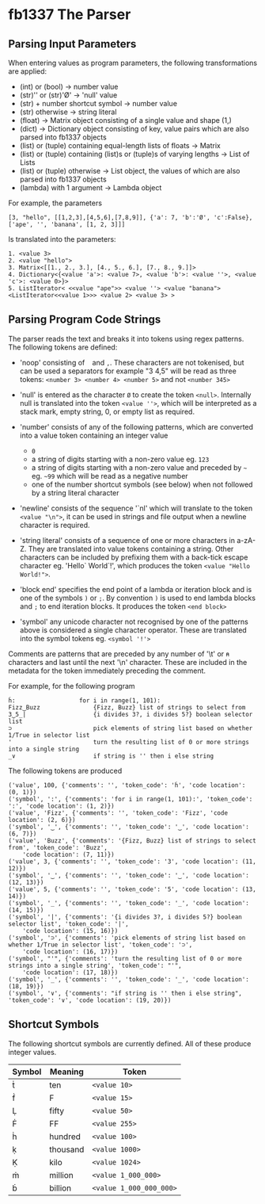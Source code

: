 # fb1337 The Parser

## Parsing Input Parameters

When entering values as program parameters, the following transformations are applied:
- (int) or (bool) -> number value
- (str)'' or (str)'Ø' -> 'null' value
- (str) + number shortcut symbol -> number value
- (str) otherwise -> string literal
- (float) -> Matrix object consisting of a single value and shape (1,)
- (dict) -> Dictionary object consisting of key, value pairs which are also parsed into fb1337 objects
- (list) or (tuple) containing equal-length lists of floats -> Matrix
- (list) or (tuple) containing (list)s or (tuple)s of varying lengths -> List of Lists
- (list) or (tuple) otherwise -> List object, the values of which are also parsed into fb1337 objects
- (lambda) with 1 argument -> Lambda object

For example, the parameters
```
[3, "hello", [[1,2,3],[4,5,6],[7,8,9]], {'a': 7, 'b':'Ø', 'c':False}, ['ape', '', 'banana', [1, 2, 3]]]
```
Is translated into the parameters:
```
1. <value 3>
2. <value "hello">
3. Matrix<[[1., 2., 3.], [4., 5., 6.], [7., 8., 9.]]>
4. Dictionary<{<value 'a'>: <value 7>, <value 'b'>: <value ''>, <value 'c'>: <value 0>}>
5. ListIterator< <<value "ape">> <value ''> <value "banana"> <ListIterator<<value 1>>> <value 2> <value 3> >
```


## Parsing Program Code Strings

The parser reads the text and breaks it into tokens using regex patterns. The following tokens are defined:

- 'noop' consisting of ` ` and `,`. These characters are not tokenised, but can be used a separators for example "3 4,5" will be read as three tokens: `<number 3> <number 4> <number 5>` and not `<number 345>`

- 'null' is entered as the character `Ø` to create the token `<null>`. Internally null is translated into the token `<value ''>`, which will be interpreted as a stack mark, empty string, 0, or empty list as required.

- 'number' consists of any of the following patterns, which are converted into a value token containing an integer value
    - `0`
    - a string of digits starting with a non-zero value eg. `123`
    - a string of digits starting with a non-zero value and preceded by `~` eg. `~99` which will be read as a negative number
    - one of the number shortcut symbols (see below) when not followed by a string literal character

- 'newline' consists of the sequence '\`nl' which will translate to the token `<value "\n">`, it can be used in strings and file output when a newline character is required.

- 'string literal' consists of a sequence of one or more characters in a-zA-Z. They are translated into value tokens containing a string. Other characters can be included by prefixing them with a back-tick escape character eg. 'Hello\` World\`!', which produces the token `<value "Hello World!">`.

- 'block end' specifies the end point of a lambda or iteration block and is one of the symbols `)` or `;`. By convention `)` is used to end lambda blocks and `;` to end iteration blocks. It produces the token `<end block>`

- 'symbol' any unicode character not recognised by one of the patterns above is considered a single character operator. These are translated into the symbol tokens eg. `<symbol '!'>`

Comments are patterns that are preceded by any number of '\t' or `⍝` characters and last until the next '\n' character. These are included in the metadata for the token immediately preceding the comment.


For example, for the following program
```fb1337
ḣ:					for i in range(1, 101):
Fizz‿Buzz				{Fizz, Buzz} list of strings to select from
3‿5_|					{i divides 3?, i divides 5?} boolean selector list
⊃						pick elements of string list based on whether 1/True in selector list
'						turn the resulting list of 0 or more strings into a single string
_∨						if string is '' then i else string
```

The following tokens are produced
```
('value', 100, {'comments': '', 'token_code': 'ḣ', 'code location': (0, 1)})
('symbol', ':', {'comments': 'for i in range(1, 101):', 'token_code': ':', 'code location': (1, 2)})
('value', 'Fizz', {'comments': '', 'token_code': 'Fizz', 'code location': (2, 6)})
('symbol', '‿', {'comments': '', 'token_code': '‿', 'code location': (6, 7)})
('value', 'Buzz', {'comments': '{Fizz, Buzz} list of strings to select from', 'token_code': 'Buzz',
    'code location': (7, 11)})
('value', 3, {'comments': '', 'token_code': '3', 'code location': (11, 12)})
('symbol', '‿', {'comments': '', 'token_code': '‿', 'code location': (12, 13)})
('value', 5, {'comments': '', 'token_code': '5', 'code location': (13, 14)})
('symbol', '_', {'comments': '', 'token_code': '_', 'code location': (14, 15)})
('symbol', '|', {'comments': '{i divides 3?, i divides 5?} boolean selector list', 'token_code': '|',
    'code location': (15, 16)})
('symbol', '⊃', {'comments': 'pick elements of string list based on whether 1/True in selector list', 'token_code': '⊃',
    'code location': (16, 17)})
('symbol', "'", {'comments': 'turn the resulting list of 0 or more strings into a single string', 'token_code': "'",
    'code location': (17, 18)})
('symbol', '_', {'comments': '', 'token_code': '_', 'code location': (18, 19)})
('symbol', '∨', {'comments': "if string is '' then i else string", 'token_code': '∨', 'code location': (19, 20)})
```

## Shortcut Symbols

The following shortcut symbols are currently defined. All of these produce integer values.

| Symbol | Meaning  | Token                   |
|--------|----------|-------------------------|
| ṫ      | ten      | `<value 10>`            |
| ḟ      | F        | `<value 15>`            |
| Ḷ      | fifty    | `<value 50>`            |
| Ḟ      | FF       | `<value 255>`           |
| ḣ      | hundred  | `<value 100>`           |
| ḳ      | thousand | `<value 1000>`          |
| Ḳ      | kilo     | `<value 1024>`          |
| ṁ      | million  | `<value 1_000_000>`     |
| ḃ      | billion  | `<value 1_000_000_000>` |
